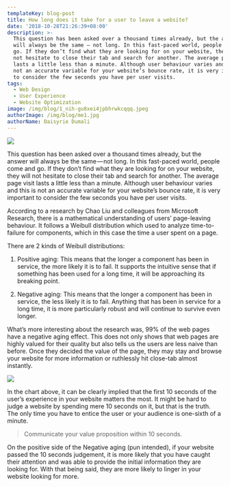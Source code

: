 ```yaml
---
templateKey: blog-post
title: How long does it take for a user to leave a website?
date: '2018-10-28T21:26:39+08:00'
description: >-
  This question has been asked over a thousand times already, but the answer
  will always be the same — not long. In this fast-paced world, people come and
  go. If they don’t find what they are looking for on your website, they will
  not hesitate to close their tab and search for another. The average page visit
  lasts a little less than a minute. Although user behaviour varies and this is
  not an accurate variable for your website’s bounce rate, it is very important
  to consider the few seconds you have per user visits.
tags:
  - Web Design
  - User Experience
  - Website Optimization
image: /img/blog/1_nih-gu8xei4jpbhrwkcqqq.jpeg
authorImage: /img/blog/me1.jpg
authorName: Daisyrie Dumali
---
```

<img src="https://res.cloudinary.com/teembr/image/upload/v1540732745/img/blog/1_nIH-gU8xeI4JpbhrWKCqQQ.jpg" class="img-full" />

This question has been asked over a thousand times already, but the answer will always be the same — not long. In this fast-paced world, people come and go. If they don’t find what they are looking for on your website, they will not hesitate to close their tab and search for another. The average page visit lasts a little less than a minute. Although user behaviour varies and this is not an accurate variable for your website’s bounce rate, it is very important to consider the few seconds you have per user visits.



According to a research by Chao Liu and colleagues from Microsoft Research, there is a mathematical understanding of users’ page-leaving behaviour. It follows a Weibull distribution which used to analyze time-to-failure for components, which in this case the time a user spent on a page.



There are 2 kinds of Weibull distributions:



1. Positive aging: This means that the longer a component has been in service, the more likely it is to fail. It supports the intuitive sense that if something has been used for a long time, it will be approaching its breaking point.



2. Negative aging: This means that the longer a component has been in service, the less likely it is to fail. Anything that has been in service for a long time, it is more particularly robust and will continue to survive even longer.



What’s more interesting about the research was, 99% of the web pages have a negative aging effect. This does not only shows that web pages are highly valued for their quality but also tells us the users are less naive than before. Once they decided the value of the page, they may stay and browse your website for more information or ruthlessly hit close-tab almost instantly.

<img src="https://res.cloudinary.com/teembr/image/upload/v1540732684/img/blog/weibull.jpg" class="img-center" />

In the chart above, it can be clearly implied that the first 10 seconds of the user’s experience in your website matters the most. It might be hard to judge a website by spending mere 10 seconds on it, but that is the truth. The only time you have to entice the user or your audience is one-sixth of a minute.

> Communicate your value proposition within 10 seconds.

On the positive side of the Negative aging (pun intended), if your website passed the 10 seconds judgement, it is more likely that you have caught their attention and was able to provide the initial information they are looking for. With that being said, they are more likely to linger in your website looking for more.
